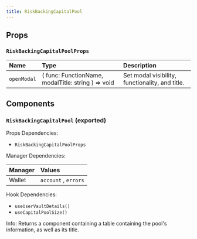 ```yaml
---
title: RiskBackingCapitalPool
---
```


## Props

### `RiskBackingCapitalPoolProps`

| Name | Type | Description                                                          |
| :--- | :--- | :------------------------------------------------------------------- |
| `openModal` | ( func: FunctionName, modalTitle: string ) => void | Set modal visibility, functionality, and title.

## Components

### `RiskBackingCapitalPool` (exported)

Props Dependencies:

- `RiskBackingCapitalPoolProps`

Manager Dependencies:

| Manager | Values                                                          |
| :--- | :------------------------------------------------------------------- |
| Wallet | `account` , `errors`

Hook Dependencies:
- `useUserVaultDetails()`
- `useCapitalPoolSize()`

Info: Returns a component containing a table containing the pool's information, as well as its title.